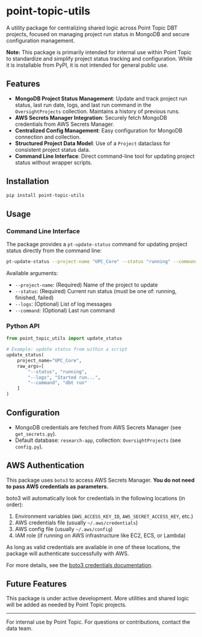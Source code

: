 # point-topic-utils

A utility package for centralizing shared logic across Point Topic DBT projects, focused on managing project run status in MongoDB and secure configuration management.

**Note:** This package is primarily intended for internal use within Point Topic to standardize and simplify project status tracking and configuration. While it is installable from PyPI, it is not intended for general public use.

## Features

- **MongoDB Project Status Management**: Update and track project run status, last run date, logs, and last run command in the `OversightProjects` collection. Maintains a history of previous runs.
- **AWS Secrets Manager Integration**: Securely fetch MongoDB credentials from AWS Secrets Manager.
- **Centralized Config Management**: Easy configuration for MongoDB connection and collection.
- **Structured Project Data Model**: Use of a `Project` dataclass for consistent project status data.
- **Command Line Interface**: Direct command-line tool for updating project status without wrapper scripts.

## Installation

```bash
pip install point-topic-utils
```

## Usage

### Command Line Interface

The package provides a `pt-update-status` command for updating project status directly from the command line:

```bash
pt-update-status --project-name "UPC_Core" --status "running" --command "dbt run"
```

Available arguments:

- `--project-name`: (Required) Name of the project to update
- `--status`: (Required) Current run status (must be one of: running, finished, failed)
- `--logs`: (Optional) List of log messages
- `--command`: (Optional) Last run command

### Python API

```python
from point_topic_utils import update_status

# Example: update status from within a script
update_status(
    project_name="UPC_Core",
    raw_args=[
        "--status", "running",
        "--logs", "Started run...",
        "--command", "dbt run"
    ]
)
```

## Configuration

- MongoDB credentials are fetched from AWS Secrets Manager (see `get_secrets.py`).
- Default database: `research-app`, collection: `OversightProjects` (see `config.py`).

## AWS Authentication

This package uses `boto3` to access AWS Secrets Manager. **You do not need to pass AWS credentials as parameters.**

boto3 will automatically look for credentials in the following locations (in order):

1. Environment variables (`AWS_ACCESS_KEY_ID`, `AWS_SECRET_ACCESS_KEY`, etc.)
2. AWS credentials file (usually `~/.aws/credentials`)
3. AWS config file (usually `~/.aws/config`)
4. IAM role (if running on AWS infrastructure like EC2, ECS, or Lambda)

As long as valid credentials are available in one of these locations, the package will authenticate successfully with AWS.

For more details, see the [boto3 credentials documentation](https://boto3.amazonaws.com/v1/documentation/api/latest/guide/credentials.html).

## Future Features

This package is under active development. More utilities and shared logic will be added as needed by Point Topic projects.

---

For internal use by Point Topic. For questions or contributions, contact the data team.
